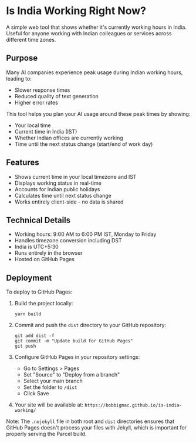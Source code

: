 # Is India Working Right Now?

A simple web tool that shows whether it's currently working hours in India. Useful for anyone working with Indian colleagues or services across different time zones.

## Purpose

Many AI companies experience peak usage during Indian working hours, leading to:
- Slower response times
- Reduced quality of text generation
- Higher error rates

This tool helps you plan your AI usage around these peak times by showing:
- Your local time
- Current time in India (IST)
- Whether Indian offices are currently working
- Time until the next status change (start/end of work day)

## Features

- Shows current time in your local timezone and IST
- Displays working status in real-time
- Accounts for Indian public holidays
- Calculates time until next status change
- Works entirely client-side - no data is shared

## Technical Details

- Working hours: 9:00 AM to 6:00 PM IST, Monday to Friday
- Handles timezone conversion including DST
- India is UTC+5:30
- Runs entirely in the browser
- Hosted on GitHub Pages

## Deployment

To deploy to GitHub Pages:

1. Build the project locally:
   ```
   yarn build
   ```

2. Commit and push the `dist` directory to your GitHub repository:
   ```
   git add dist -f
   git commit -m "Update build for GitHub Pages"
   git push
   ```

3. Configure GitHub Pages in your repository settings:
   - Go to Settings > Pages
   - Set "Source" to "Deploy from a branch"
   - Select your main branch
   - Set the folder to `/dist`
   - Click Save

4. Your site will be available at: `https://bobbigmac.github.io/is-india-working/`

Note: The `.nojekyll` file in both root and `dist` directories ensures that GitHub Pages doesn't process your files with Jekyll, which is important for properly serving the Parcel build.


